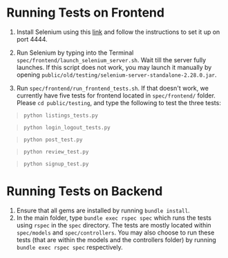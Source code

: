 # Running Tests on Frontend
1. Install Selenium using this [link](http://selenium-python.readthedocs.org/installation.html) and follow the instructions to set it up on port 4444.

2. Run Selenium by typing into the Terminal `spec/frontend/launch_selenium_server.sh`. Wait till the server fully launches. If this script does not work, you may launch it manually by opening `public/old/testing/selenium-server-standalone-2.28.0.jar`.

3. Run `spec/frontend/run_frontend_tests.sh`. If that doesn't work, we currently have five tests for frontend located in `spec/frontend/` folder. Please `cd public/testing`, and type the following to test the three tests:

> `python listings_tests.py`

> `python login_logout_tests.py`

> `python post_test.py`

> `python review_test.py`

> `python signup_test.py`


# Running Tests on Backend
1. Ensure that all gems are installed by running `bundle install`.
2. In the main folder, type `bundle exec rspec spec` which runs the tests using `rspec` in the `spec` directory. The tests are mostly located within `spec/models` and `spec/controllers`. You may also choose to run these tests (that are within the models and the controllers folder) by running `bundle exec rspec spec` respectively.